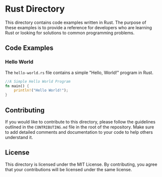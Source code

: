 # Rust Directory

This directory contains code examples written in Rust. The purpose of these examples is to provide a reference for developers who are learning Rust or looking for solutions to common programming problems.

## Code Examples

### Hello World

The `hello-world.rs` file contains a simple "Hello, World!" program in Rust.

```rust
//A Simple Hello World Program 
fn main() {
    println!("Hello World!");
}
```

## Contributing

If you would like to contribute to this directory, please follow the guidelines outlined in the `CONTRIBUTING.md` file in the root of the repository. Make sure to add detailed comments and documentation to your code to help others understand it.

## License

This directory is licensed under the MIT License. By contributing, you agree that your contributions will be licensed under the same license.

